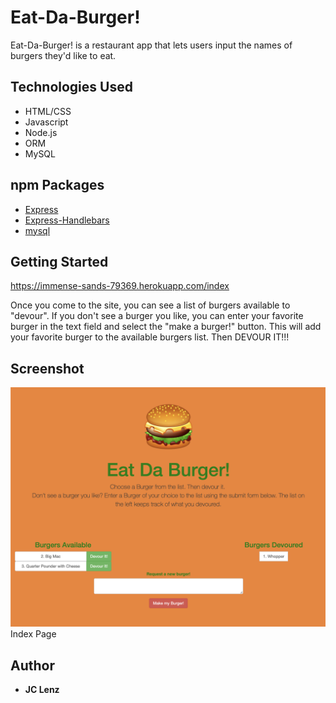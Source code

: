 # Eat-Da-Burger!

Eat-Da-Burger! is a restaurant app that lets users input the names of burgers they'd like to eat.

## Technologies Used

* HTML/CSS
* Javascript
* Node.js
* ORM
* MySQL

## npm Packages

* [Express](https://www.npmjs.com/package/express)
* [Express-Handlebars](https://www.npmjs.com/package/express-handlebars)
* [mysql](https://www.npmjs.com/package/mysql)


## Getting Started 

https://immense-sands-79369.herokuapp.com/index

Once you come to the site, you can see a list of burgers available to "devour". If you don't see a burger you like, you can enter your favorite burger in the text field and select the "make a burger!" button. This will add your favorite burger to the available burgers list. Then DEVOUR IT!!!

## Screenshot

![Screen shot](public/assets/img/screenshot.png)
Index Page


## Author
* **JC Lenz** 